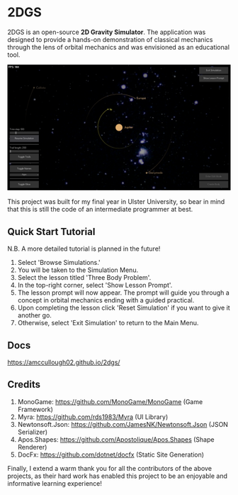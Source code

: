 # 2DGS
2DGS is an open-source **2D Gravity Simulator**. The application was designed to provide a hands-on demonstration of
classical mechanics through the lens of orbital mechanics and was envisioned as an educational tool.

![an_application_screenshot](https://github.com/amccullough02/2dgs/blob/main/docs/readme_image.png)

This project was built for my final year in Ulster University, so bear in mind that this is still the code of an
intermediate programmer at best.
## Quick Start Tutorial
N.B. A more detailed tutorial is planned in the future!

1. Select 'Browse Simulations.'
2. You will be taken to the Simulation Menu.
3. Select the lesson titled 'Three Body Problem'.
4. In the top-right corner, select 'Show Lesson Prompt'.
5. The lesson prompt will now appear. The prompt will guide you through a concept in orbital mechanics ending with a guided practical.
6. Upon completing the lesson click 'Reset Simulation' if you want to give it another go.
7. Otherwise, select 'Exit Simulation' to return to the Main Menu.

## Docs
https://amccullough02.github.io/2dgs/

## Credits
1. MonoGame: https://github.com/MonoGame/MonoGame (Game Framework)
2. Myra: https://github.com/rds1983/Myra (UI Library)
3. Newtonsoft.Json: https://github.com/JamesNK/Newtonsoft.Json (JSON Serializer)
4. Apos.Shapes: https://github.com/Apostolique/Apos.Shapes (Shape Renderer)
5. DocFx: https://github.com/dotnet/docfx (Static Site Generation)

Finally, I extend a warm thank you for all the contributors of the above projects, as their hard work has enabled this
project to be an enjoyable and informative learning experience!
